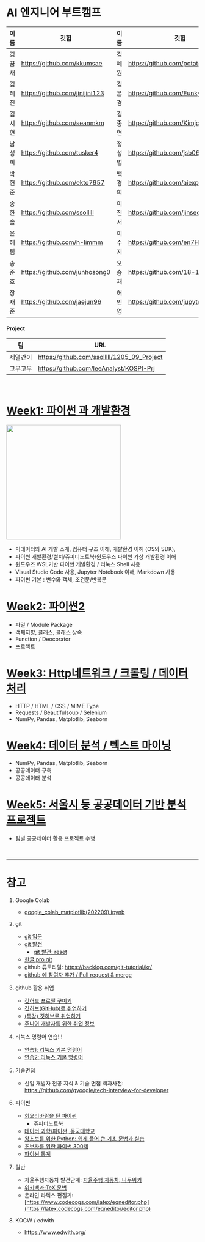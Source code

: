 # AI 엔지니어 부트캠프

이름 | 깃헙 | 이름 | 깃헙 
-------- | ---------------- | ------- | -------------------
김꿈새 | https://github.com/kkumsae | 김예원 | https://github.com/potatowon 
김혜진 | https://github.com/jinijini123  | 김은경 | https://github.com/EunkyoungKimm
김시현 | https://github.com/seanmkm  | 김종현 | https://github.com/Kimjong127
남성희 | https://github.com/tusker4 | 정성범 | https://github.com/jsb0621 
박현준 | https://github.com/ekto7957 | 백경희 | https://github.com/aiexplorer515 
송한솔 | https://github.com/ssolllll | 이진서 | https://github.com/jinseo347
윤혜림 | https://github.com/h-limmm | 이수지 | https://github.com/en7HUS1asm
송준호 | https://github.com/junhosong0 | 오승재 | https://github.com/18-12847 
장재준 | https://github.com/jaejun96 | 허인영 | https://github.com/jupytergit


#### Project

팀 | URL
----------- | --------------------------------
세얼간이 | https://github.com/ssolllll/1205_09_Project
고무고무 | https://github.com/leeAnalyst/KOSPI-Prj


<br>




# [Week1: 파이썬 과 개발환경](week1.md)

<img src='https://www.python.org/static/community_logos/python-logo-master-v3-TM.png' width=300>

- 빅데이터와 AI 개발 소개, 컴퓨터 구조 이해, 개발환경 이해 (OS와 SDK), 
- 파이썬 개발환경/설치/쥬피터노트북/윈도우즈 파이썬 가상 개발환경 이해
- 윈도우즈 WSL기반 파이썬 개발환경 / 리눅스 Shell 사용
- Visual Studio Code 사용, Jupyter Notebook 이해, Markdown 사용
- 파이썬 기본 : 변수와 객체, 조건문/반복문

# [Week2: 파이썬2](week2.md)

- 파일 / Module Package
- 객체지향, 클래스, 클래스 상속
- Function / Deocorator
- 프로젝트

# [Week3: Http네트워크 / 크롤링 / 데이터 처리 ](week3.md)

- HTTP / HTML / CSS / MIME Type
- Requests / Beautifulsoup / Selenium
- NumPy, Pandas, Matplotlib, Seaborn


# [Week4: 데이터 분석 / 텍스트 마이닝](week4.md)

- NumPy, Pandas, Matplotlib, Seaborn
- 공공데이터 구축
- 공공데이터 분석


# [Week5: 서울시 등 공공데이터 기반 분석 프로젝트](week5.md)
 - 팀별 공공데이터 활용 프로젝트 수행


<br>

---

# 참고

1. Google Colab
   - [google_colab_matplotlib(202209).ipynb](notebooks/google_colab_matplotlib(202209).ipynb)

2. git
    - [git 입문](https://backlog.com/git-tutorial/kr/intro/intro1_1.html)
    - [git 발전](https://backlog.com/git-tutorial/kr/stepup/stepup1_1.html)
      - [git 발전: reset](https://backlog.com/git-tutorial/kr/stepup/stepup7_3.html)
    - [한글 pro git](https://git-scm.com/book/ko/v2)
    - github 튜토리얼: https://backlog.com/git-tutorial/kr/
    - [github 에 참여자 추가 / Pull request & merge](https://gist.github.com/qkboo/80339ae44d206caf4c867985f0015753)


3. github 활용 취업
    - [깃허브 프로필 꾸미기](https://velog.io/@woo0_hooo/Github-github-profile-%EA%B0%84%EC%A7%80%EB%82%98%EA%B2%8C-%EA%BE%B8%EB%AF%B8%EA%B8%B0)
    - [깃허브(GitHub)로 취업하기](https://sujinlee.me/professional-github/)
    - [(특강) 깃허브로 취업하기](https://dataitgirls2.github.io/tutorial/Tutorial_180803_GettingJobGithub.html)
    - [주니어 개발자를 위한 취업 정보](https://github.com/jojoldu/junior-recruit-scheduler)


4. 리눅스 명령어 연습!!!

    - [연습1: 리눅스 기본 명령어](https://itholic.github.io/linux-basic-command/)
    - [연습2: 리눅스 기본 명령어](https://jhnyang.tistory.com/13)

5. 기술면접 
    - 신입 개발자 전공 지식 & 기술 면접 백과사전: https://github.com/gyoogle/tech-interview-for-developer

6. 파이썬

    - [회오리바람을 탄 파이썬](https://github.com/rickiepark/WhirlwindTourOfPython)
         - 쥬피터노트북
    - [데이터 과학/파이썬, 동국대학교](http://bigdata.dongguk.ac.kr/lectures/datascience/_book/index.html)
    - [왕초보를 위한 Python: 쉽게 풀어 쓴 기초 문법과 실습](https://wikidocs.net/book/2)
    - [초보자를 위한 파이썬 300제](https://wikidocs.net/book/922)
    - [파이썬 통계](https://partrita.github.io/posts/thinkstat2/)

7. 일반

   - 자율주행자동차 발전단계: [자율주행 자동차, 나무위키](https://namu.wiki/w/%EC%9E%90%EC%9C%A8%EC%A3%BC%ED%96%89%20%EC%9E%90%EB%8F%99%EC%B0%A8)
   - [위키백과:TeX 문법](https://ko.wikipedia.org/wiki/%EC%9C%84%ED%82%A4%EB%B0%B1%EA%B3%BC:TeX_%EB%AC%B8%EB%B2%95)
   - 온라인 라텍스 편집기:  [https://www.codecogs.com/latex/eqneditor.php](https://latex.codecogs.com/eqneditor/editor.php)

8. KOCW / edwith
    - https://www.edwith.org/
